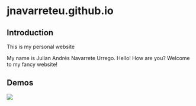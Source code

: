 # jnavarreteu.github.io

## Introduction
This is my personal website 

My name is Julían Andrés Navarrete Urrego. Hello! How are you? Welcome to my fancy website!

## Demos
![](https://upload.wikimedia.org/wikipedia/commons/7/7f/Rotating_earth_animated_transparent.gif)

